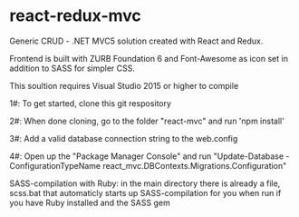 # react-redux-mvc
Generic CRUD - .NET MVC5 solution created with React and Redux. 

Frontend is built with ZURB Foundation 6 and Font-Awesome as icon set in addition to SASS for simpler CSS.

This soultion requires Visual Studio 2015 or higher to compile

1#: To get started, clone this git respository

2#: When done cloning, go to the folder "react-mvc" and run 'npm install'

3#: Add a valid database connection string to the web.config

4#: Open up the "Package Manager Console" and run "Update-Database -ConfigurationTypeName react_mvc.DBContexts.Migrations.Configuration"


SASS-compilation with Ruby: in the main directory there is already a file, scss.bat that automaticly starts up SASS-compilation for you when run if you have Ruby installed and the SASS gem

